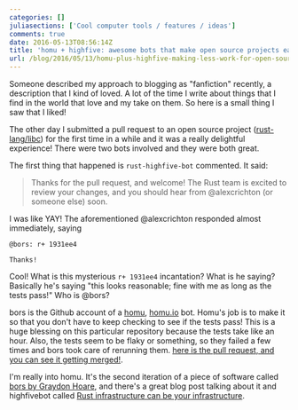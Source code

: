 ```yaml
---
categories: []
juliasections: ['Cool computer tools / features / ideas']
comments: true
date: 2016-05-13T08:56:14Z
title: 'homu + highfive: awesome bots that make open source projects easier'
url: /blog/2016/05/13/homu-plus-highfive-making-less-work-for-open-source-maintainers/
---
```


Someone described my approach to blogging as "fanfiction" recently, a description that I kind of loved. A lot of the time I write about things that I find in the world that love and my take on them. So here is a small thing I saw that I liked!

The other day I submitted a pull request to an open source project ([rust-lang/libc](https://github.com/rust-lang/libc)) for the first time in a while and it was a really delightful experience! There were two bots involved and they were both great.

The first thing that happened is `rust-highfive-bot` commented. It said:

> Thanks for the pull request, and welcome! The Rust team is excited to review
> your changes, and you should hear from @alexcrichton (or someone else) soon.

I was like YAY! The aforementioned @alexcrichton responded almost immediately, saying

```
@bors: r+ 1931ee4

Thanks!
```

Cool! What is this mysterious `r+ 1931ee4` incantation? What is he saying? Basically he's saying "this looks reasonable; fine with me as long as the tests pass!" Who is @bors?

bors is the Github account of a [homu](https://github.com/barosl/homu), [homu.io](http://homu.io/) bot. Homu's job is to make it so that you don't have to keep checking to see if the tests pass! This is a huge blessing on this particular repository because the tests take like an hour. Also, the tests seem to be flaky or something, so they failed a few times and bors took care of rerunning them. [here is the pull request, and you can see it getting merged!](https://github.com/rust-lang/libc/pull/283).

I'm really into homu. It's the second iteration of a piece of software called [bors by Graydon Hoare](http://graydon.livejournal.com/186550.html), and there's a great blog post talking about it and highfivebot called [Rust infrastructure can be your infrastructure](http://huonw.github.io/blog/2015/03/rust-infrastructure-can-be-your-infrastructure/).